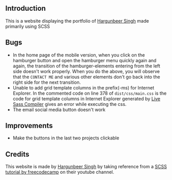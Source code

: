 ## Introduction ##
This is a website displaying the portfolio of [Hargunbeer Singh](https://github.com/hamiecod) made primarily using SCSS

## Bugs ##
* In the home page of the mobile version, when you click on the hamburger button and open the hamburger menu quickly again and again, the transition of the hamburger-elements entering from the left side doesn't work properly. When you do the above, you will observe that the `CONTACT ME` and various other elements don't go back into the right side for the next transition. 
* Unable to add grid template columns in the prefix(-ms) for Internet Explorer. In the commented code on line 378 of `dist/css/main.css` is the code for grid template columns in Internet Explorer generated by [Live Sass Compiler](https://marketplace.visualstudio.com/items?itemName=ritwickdey.live-sass) gives an error while executing the css. 
* The email social media button doesn't work

## Improvements ##
* Make the buttons in the last two projects clickable <br>
## Credits ##
This website is made by [Hargunbeer Singh](https://github.com/hamiecod) by taking reference from a [SCSS tutorial by freecodecamp](https://youtu.be/_a5j7KoflTs?t=2078) on their youtube channel.